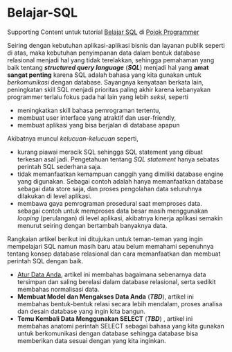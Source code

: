 # Belajar-SQL
Supporting Content untuk tutorial [Belajar SQL](http://pojokprogrammer.net/tags/belajar-sql) di [Pojok Programmer](http://pojokprogrammer.net/content/konsep-database-relasional-dan-bahasa-sql)

Seiring dengan kebutuhan aplikasi-aplikasi bisnis dan layanan publik seperti di atas, maka kebutuhan penyimpanan data dalam bentuk database relasional menjadi hal yang tidak terelakkan, sehingga pemahaman yang baik tentang ***structured query language*** (***SQL***) menjadi hal yang **amat sangat penting** karena SQL adalah bahasa yang kita gunakan untuk *berkomunikasi* dengan database. 
Sayangnya kenyataan berkata lain, peningkatan skill SQL menjadi prioritas paling akhir karena kebanyakan programmer terlalu fokus pada hal lain yang lebih *seksi*, seperti 

- meningkatkan skill bahasa pemrograman tertentu, 
- membuat user interface yang atraktif dan user-friendly,
- membuat aplikasi yang bisa berjalan di database apapun

Akibatnya muncul *kelucuan-kelucuan* seperti, 
- kurang piawai meracik SQL sehingga SQL statement yang dibuat terkesan asal jadi. Pengetahuan tentang *SQL statement* hanya sebatas perintah SQL sederhana saja.
- tidak memanfaatkan kemampuan canggih yang dimiliki database engine yang digunakan. Sebagai contoh adalah hanya memanfaatkan database sebagai data store saja, dan proses pengolahan data seluruhnya dilakukan di level aplikasi. 
- membawa gaya pemrograman prosedural saat memproses data. sebagai contoh untuk memproses data besar masih menggunakan *looping* (perulangan) di level aplikasi, akibatnya kinerja aplikasi semakin menurut seiring dengan bertambah banyaknya data. 

Rangkaian artikel berikut ini ditujukan untuk teman-teman yang ingin mempelajari SQL namun masih baru atau belum memahami sepenuhnya tentang konsep database relasional dan cara memanfaatkan dan membuat perintah SQL dengan baik.

- [Atur Data Anda](http://pojokprogrammer.net/content/atur-data-anda), artikel ini membahas bagaimana sebenarnya data tersimpan dan saling berelasi dalam database relasional, serta sedikit membahas normalisasi data.
- **Membuat Model dan Mengakses Data Anda** (***TBD***), artikel ini membahas bentuk-bentuk relasi secara lebih mendalam, proses analisa dan desain database yang ingin kita bangun.
- **Temu Kembali Data Menggunakan SELECT** (***TBD***) , artikel ini membahas anatomi perintah SELECT sebagai bahasa yang kita gunakan untuk berkomunikasi dengan database sehingga database bisa memberikan data sesuai dengan yang kita inginkan.
